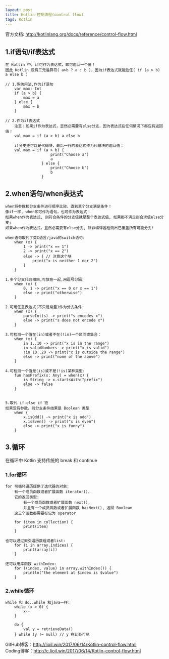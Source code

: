 ```yaml
---
layout: post
title: Kotlin-控制流程(control flow)
tags: Kotlin
---
```

官方文档: http://kotlinlang.org/docs/reference/control-flow.html

## 1.if语句/if表达式
    在 Kotlin 中，if可作为表达式，即可返回一个值！
    因此 Kotlin 没有三元运算符( a>b ? a : b )，因为if表达式就能胜任( if (a > b) a else b )

    // 1.传统用法,作为if语句
        var max: Int
        if (a > b) {
            max = a
        } else {
            max = b
        }
    
    // 2.作为if表达式
        注意：如果if作为表达式，显然必需要有else分支，因为表达式在任何情况下都应有返回值！
        val max = if (a > b) a else b

        if分支还可以是代码块，最后一行的表达式作为代码块的返回值：
        val max = if (a > b) {
                        print("Choose a")
                        a
                    } else {
                        print("Choose b")
                        b
                    }

        

## 2.when语句/when表达式
    when将参数和分支条件进行顺序比较，直到某个分支满足条件！
    像if一样, when即可作为语句，也可作为表达式！
    如果when作为表达式, 则符合条件的分支值就是整个表达式值, 如果都不满足则会求值else分支;    
    如果when作为表达式，显然必需要有else分支, 除非编译器检测出已覆盖所有可能分支!

    when语句取代了类C语言/java的switch语句:
        when (x) {
            1 -> print("x == 1")
            2 -> print("x == 2")
            else -> { // 注意这个块
                print("x is neither 1 nor 2")
            }
        }

    1.多个分支代码相同,可放在一起,用逗号分隔:
        when (x) {
            0, 1 -> print("x == 0 or x == 1")
            else -> print("otherwise")
        }

    2.可用任意表达式(不只是常量)作为分支条件:
        when (x) {
            parseInt(s) -> print("s encodes x")
            else -> print("s does not encode x")
        }

    3.可检测一个值在(in)或者不在(!in)一个区间或集合：
        when (x) {
            in 1..10 -> print("x is in the range")
            in validNumbers -> print("x is valid")
            !in 10..20 -> print("x is outside the range")
            else -> print("none of the above")
        }

    4.可检测一个值是(is)或不是(!is)某种类型:
        fun hasPrefix(x: Any) = when(x) {
            is String -> x.startsWith("prefix")
            else -> false
        }


    5.取代 if-else if 链 
    如果没有参数，则分支条件结果是 Boolean 类型
        when {
            x.isOdd() -> print("x is odd")
            x.isEven() -> print("x is even")
            else -> print("x is funny")
        }

## 3.循环
在循环中 Kotlin 支持传统的 break 和 continue

### 1.for循环
    for 可循环遍历提供了迭代器的对象:
        有一个成员函数或者扩展函数 iterator()，
        它的返回类型:
            有一个成员函数或者扩展函数 next(),
            并且有一个成员函数或者扩展函数 hasNext(), 返回 Boolean
        这三个函数都需要标记为 operator

        for (item in collection) {
            print(item)
        }

    也可以通过索引遍历数组或者list:
        for (i in array.indices) {
            print(array[i])
        }

    还可以用库函数 withIndex:
        for ((index, value) in array.withIndex()) {
            println("the element at $index is $value")
        }

### 2.while循环
    while 和 do..while 和java一样:
        while (x > 0) {
            x--
        }

        do {
            val y = retrieveData()
        } while (y != null) // y 在此处可见

GitHub博客：http://lioil.win/2017/06/14/Kotlin-control-flow.html   
Coding博客：http://c.lioil.win/2017/06/14/Kotlin-control-flow.html